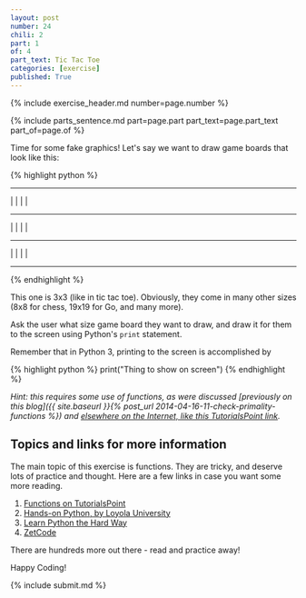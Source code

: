 ```yaml
---
layout: post
number: 24
chili: 2
part: 1
of: 4
part_text: Tic Tac Toe
categories: [exercise]
published: True
---
```


{% include exercise_header.md number=page.number %}

{% include parts_sentence.md part=page.part part_text=page.part_text part_of=page.of %}

Time for some fake graphics! Let's say we want to draw game boards that look like this: 

{% highlight python %}
 --- --- --- 
|   |   |   | 
 --- --- ---  
|   |   |   | 
 --- --- ---  
|   |   |   | 
 --- --- --- 
{% endhighlight %}

This one is 3x3 (like in tic tac toe). Obviously, they come in many other sizes (8x8 for chess, 19x19 for Go, and many more).

Ask the user what size game board they want to draw, and draw it for them to the screen using Python's `print` statement. 

Remember that in Python 3, printing to the screen is accomplished by

{% highlight python %}
  print("Thing to show on screen")
{% endhighlight %}

_Hint: this requires some use of functions, as were discussed [previously on this blog]({{ site.baseurl }}{% post_url 2014-04-16-11-check-primality-functions %}) and [elsewhere on the Internet, like this TutorialsPoint link](http://www.tutorialspoint.com/python/python_functions.htm)._

## Topics and links for more information

The main topic of this exercise is functions. They are tricky, and deserve lots of practice and thought. Here are a few links in case you want some more reading.

1. [Functions on TutorialsPoint](http://www.tutorialspoint.com/python/python_functions.htm)
2. [Hands-on Python, by Loyola University](http://anh.cs.luc.edu/python/hands-on/3.1/handsonHtml/functions.html)
3. [Learn Python the Hard Way](http://learnpythonthehardway.org/book/ex21.html)
4. [ZetCode](http://zetcode.com/lang/python/functions/)

There are hundreds more out there - read and practice away!


Happy Coding!

{% include submit.md %}